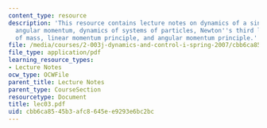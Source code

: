 ```yaml
---
content_type: resource
description: 'This resource contains lecture notes on dynamics of a single particle:
  angular momentum, dynamics of systems of particles, Newton''s third law, center
  of mass, linear momentum principle, and angular momentum principle.'
file: /media/courses/2-003j-dynamics-and-control-i-spring-2007/cbb6ca8545b3afc8645ee9293e6bc2bc_lec03.pdf
file_type: application/pdf
learning_resource_types:
- Lecture Notes
ocw_type: OCWFile
parent_title: Lecture Notes
parent_type: CourseSection
resourcetype: Document
title: lec03.pdf
uid: cbb6ca85-45b3-afc8-645e-e9293e6bc2bc
---
```

